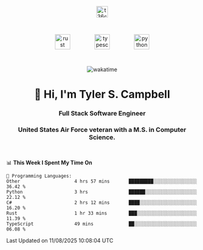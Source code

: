 <p align="center">
<a href="https://www.linkedin.com/in/t36campbell" target="blank"><img align="center" src="https://ik.imagekit.io/t36campbell/Portfolio/linkedin.png.original_m8bbGgPh6.png" alt="t36campbell" height="30" width="30" /></a>
</p>
<p align="center">
    <img src="https://rustacean.net/assets/rustacean-orig-noshadow.svg" alt="rust" width="40" height="40" style="margin: 6%;" />
    <img src="https://cdn.worldvectorlogo.com/logos/typescript.svg" alt="typescript" width="40" height="40" style="margin: 6%;" />
    <img src="https://cdn.worldvectorlogo.com/logos/python-5.svg" alt="python" width="40" height="40" style="margin: 6%;" />
</p>
<div align="center">
  
  ![wakatime](https://wakatime.com/badge/user/738aac7f-8868-4bc3-a1df-4c36703ee4b6.svg)
  
</div>

<h1 align="center">👋 Hi, I'm Tyler S. Campbell</h1>
<h3 align="center">Full Stack Software Engineer</h3>
<h3 align="center">United States Air Force veteran with a M.S. in Computer Science.</h3>
<br>

<!--START_SECTION:waka-->
📊 **This Week I Spent My Time On** 

```text
💬 Programming Languages: 
Other                    4 hrs 57 mins       █████████░░░░░░░░░░░░░░░░   36.42 % 
Python                   3 hrs               ██████░░░░░░░░░░░░░░░░░░░   22.12 % 
C#                       2 hrs 12 mins       ████░░░░░░░░░░░░░░░░░░░░░   16.20 % 
Rust                     1 hr 33 mins        ███░░░░░░░░░░░░░░░░░░░░░░   11.39 % 
TypeScript               49 mins             ██░░░░░░░░░░░░░░░░░░░░░░░   06.08 % 
```


 Last Updated on 11/08/2025 10:08:04 UTC
<!--END_SECTION:waka-->
